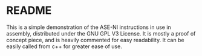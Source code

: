 README
======

This is a simple demonstration of the ASE-NI instructions in use in assembly, distributed under the GNU GPL V3 License.
It is mostly a proof of concept piece, and is heavily commented for easy readability. It can be easily called from c++ for
greater ease of use.